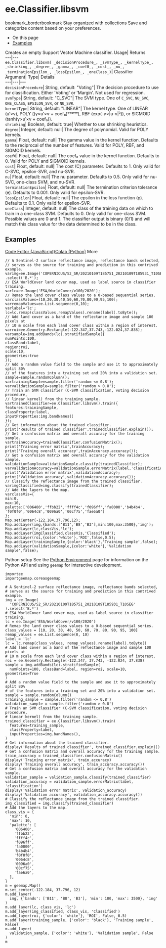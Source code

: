  
#  ee.Classifier.libsvm
bookmark_borderbookmark Stay organized with collections  Save and categorize content based on your preferences. 
  * On this page
  * [Examples](https://developers.google.com/earth-engine/apidocs/ee-classifier-libsvm#examples)


Creates an empty Support Vector Machine classifier. 
Usage| Returns  
---|---  
`ee.Classifier.libsvm( _decisionProcedure_, _svmType_, _kernelType_, _shrinking_, _degree_, _gamma_, _coef0_, _cost_, _nu_, _terminationEpsilon_, _lossEpsilon_, _oneClass_)`| Classifier  
Argument| Type| Details  
---|---|---  
`decisionProcedure`| String, default: "Voting"| The decision procedure to use for classification. Either 'Voting' or 'Margin'. Not used for regression.  
`svmType`| String, default: "C_SVC"| The SVM type. One of `C_SVC`, `NU_SVC`, `ONE_CLASS`, `EPSILON_SVR`, or `NU_SVR`.  
`kernelType`| String, default: "LINEAR"| The kernel type. One of LINEAR (u′×v), POLY ((γ×u′×v + coef₀)ᵈᵉᵍʳᵉᵉ), RBF (exp(-γ×|u-v|²)), or SIGMOID (tanh(γ×u′×v + coef₀)).  
`shrinking`| Boolean, default: true| Whether to use shrinking heuristics.  
`degree`| Integer, default: null| The degree of polynomial. Valid for POLY kernels.  
`gamma`| Float, default: null| The gamma value in the kernel function. Defaults to the reciprocal of the number of features. Valid for POLY, RBF, and SIGMOID kernels.  
`coef0`| Float, default: null| The coef₀ value in the kernel function. Defaults to 0. Valid for POLY and SIGMOID kernels.  
`cost`| Float, default: null| The cost (C) parameter. Defaults to 1. Only valid for C-SVC, epsilon-SVR, and nu-SVR.  
`nu`| Float, default: null| The nu parameter. Defaults to 0.5. Only valid for nu-SVC, one-class SVM, and nu-SVR.  
`terminationEpsilon`| Float, default: null| The termination criterion tolerance (e). Defaults to 0.001. Only valid for epsilon-SVR.  
`lossEpsilon`| Float, default: null| The epsilon in the loss function (p). Defaults to 0.1. Only valid for epsilon-SVR.  
`oneClass`| Integer, default: null| The class of the training data on which to train in a one-class SVM. Defaults to 0. Only valid for one-class SVM. Possible values are 0 and 1. The classifier output is binary (0/1) and will match this class value for the data determined to be in the class.  
## Examples
[Code Editor (JavaScript)](https://developers.google.com/earth-engine/apidocs/ee-classifier-libsvm#code-editor-javascript-sample)[Colab (Python)](https://developers.google.com/earth-engine/apidocs/ee-classifier-libsvm#colab-python-sample) More
```
// A Sentinel-2 surface reflectance image, reflectance bands selected,
// serves as the source for training and prediction in this contrived example.
varimg=ee.Image('COPERNICUS/S2_SR/20210109T185751_20210109T185931_T10SEG')
.select('B.*');
// ESA WorldCover land cover map, used as label source in classifier training.
varlc=ee.Image('ESA/WorldCover/v100/2020');
// Remap the land cover class values to a 0-based sequential series.
varclassValues=[10,20,30,40,50,60,70,80,90,95,100];
varremapValues=ee.List.sequence(0,10);
varlabel='lc';
lc=lc.remap(classValues,remapValues).rename(label).toByte();
// Add land cover as a band of the reflectance image and sample 100 pixels at
// 10 m scale from each land cover class within a region of interest.
varroi=ee.Geometry.Rectangle(-122.347,37.743,-122.024,37.838);
varsample=img.addBands(lc).stratifiedSample({
numPoints:100,
classBand:label,
region:roi,
scale:10,
geometries:true
});
// Add a random value field to the sample and use it to approximately split 80%
// of the features into a training set and 20% into a validation set.
sample=sample.randomColumn();
vartrainingSample=sample.filter('random <= 0.8');
varvalidationSample=sample.filter('random > 0.8');
// Train an SVM classifier (C-SVM classification, voting decision procedure,
// linear kernel) from the training sample.
vartrainedClassifier=ee.Classifier.libsvm().train({
features:trainingSample,
classProperty:label,
inputProperties:img.bandNames()
});
// Get information about the trained classifier.
print('Results of trained classifier',trainedClassifier.explain());
// Get a confusion matrix and overall accuracy for the training sample.
vartrainAccuracy=trainedClassifier.confusionMatrix();
print('Training error matrix',trainAccuracy);
print('Training overall accuracy',trainAccuracy.accuracy());
// Get a confusion matrix and overall accuracy for the validation sample.
validationSample=validationSample.classify(trainedClassifier);
varvalidationAccuracy=validationSample.errorMatrix(label,'classification');
print('Validation error matrix',validationAccuracy);
print('Validation accuracy',validationAccuracy.accuracy());
// Classify the reflectance image from the trained classifier.
varimgClassified=img.classify(trainedClassifier);
// Add the layers to the map.
varclassVis={
min:0,
max:10,
palette:['006400','ffbb22','ffff4c','f096ff','fa0000','b4b4b4',
'f0f0f0','0064c8','0096a0','00cf75','fae6a0']
};
Map.setCenter(-122.184,37.796,12);
Map.addLayer(img,{bands:['B11','B8','B3'],min:100,max:3500},'img');
Map.addLayer(lc,classVis,'lc');
Map.addLayer(imgClassified,classVis,'Classified');
Map.addLayer(roi,{color:'white'},'ROI',false,0.5);
Map.addLayer(trainingSample,{color:'black'},'Training sample',false);
Map.addLayer(validationSample,{color:'white'},'Validation sample',false);
```
Python setup
See the [ Python Environment](https://developers.google.com/earth-engine/guides/python_install) page for information on the Python API and using `geemap` for interactive development.
```
importee
importgeemap.coreasgeemap
```
```
# A Sentinel-2 surface reflectance image, reflectance bands selected,
# serves as the source for training and prediction in this contrived example.
img = ee.Image(
  'COPERNICUS/S2_SR/20210109T185751_20210109T185931_T10SEG'
).select('B.*')
# ESA WorldCover land cover map, used as label source in classifier training.
lc = ee.Image('ESA/WorldCover/v100/2020')
# Remap the land cover class values to a 0-based sequential series.
class_values = [10, 20, 30, 40, 50, 60, 70, 80, 90, 95, 100]
remap_values = ee.List.sequence(0, 10)
label = 'lc'
lc = lc.remap(class_values, remap_values).rename(label).toByte()
# Add land cover as a band of the reflectance image and sample 100 pixels at
# 10 m scale from each land cover class within a region of interest.
roi = ee.Geometry.Rectangle(-122.347, 37.743, -122.024, 37.838)
sample = img.addBands(lc).stratifiedSample(
  numPoints=100, classBand=label, region=roi, scale=10, geometries=True
)
# Add a random value field to the sample and use it to approximately split 80%
# of the features into a training set and 20% into a validation set.
sample = sample.randomColumn()
training_sample = sample.filter('random <= 0.8')
validation_sample = sample.filter('random > 0.8')
# Train an SVM classifier (C-SVM classification, voting decision procedure,
# linear kernel) from the training sample.
trained_classifier = ee.Classifier.libsvm().train(
  features=training_sample,
  classProperty=label,
  inputProperties=img.bandNames(),
)
# Get information about the trained classifier.
display('Results of trained classifier', trained_classifier.explain())
# Get a confusion matrix and overall accuracy for the training sample.
train_accuracy = trained_classifier.confusionMatrix()
display('Training error matrix', train_accuracy)
display('Training overall accuracy', train_accuracy.accuracy())
# Get a confusion matrix and overall accuracy for the validation sample.
validation_sample = validation_sample.classify(trained_classifier)
validation_accuracy = validation_sample.errorMatrix(label, 'classification')
display('Validation error matrix', validation_accuracy)
display('Validation accuracy', validation_accuracy.accuracy())
# Classify the reflectance image from the trained classifier.
img_classified = img.classify(trained_classifier)
# Add the layers to the map.
class_vis = {
  'min': 0,
  'max': 10,
  'palette': [
    '006400',
    'ffbb22',
    'ffff4c',
    'f096ff',
    'fa0000',
    'b4b4b4',
    'f0f0f0',
    '0064c8',
    '0096a0',
    '00cf75',
    'fae6a0',
  ],
}
m = geemap.Map()
m.set_center(-122.184, 37.796, 12)
m.add_layer(
  img, {'bands': ['B11', 'B8', 'B3'], 'min': 100, 'max': 3500}, 'img'
)
m.add_layer(lc, class_vis, 'lc')
m.add_layer(img_classified, class_vis, 'Classified')
m.add_layer(roi, {'color': 'white'}, 'ROI', False, 0.5)
m.add_layer(training_sample, {'color': 'black'}, 'Training sample', False)
m.add_layer(
  validation_sample, {'color': 'white'}, 'Validation sample', False
)
m
```

